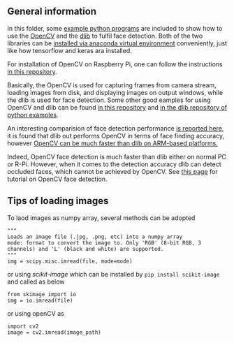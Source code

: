 ## General information

In this folder, some [example python programs](./example_face_det_webcam.py) are included to show how to use the [OpenCV](https://opencv.org/) and the [dlib](http://dlib.net/python/index.html) to fulfil face detection. Both of the two libraries can be [installed via anaconda virtual environment](http://www.codesofinterest.com/2016/10/installing-dlib-on-anaconda-python-on.html) conveniently, just like how tensorflow and keras ara installed. 

For installation of OpenCV on Raspberry Pi, one can follow the instructions [in this repository](https://github.com/manashmndl/FabLabRpiWorkshop2017/wiki/Painless-OpenCV-in-Raspbian-Stretch).

Basically, the OpenCV is used for capturing frames from camera stream, loading images from disk, and displaying images on output windows, while the dlib is used for face detection. Some other good eamples for using OpenCV and dlib can be found [in this repository](https://github.com/ageitgey/face_recognition/tree/master/examples) and [in the dlib repository of python examples](https://github.com/davisking/dlib/tree/master/python_examples). 

An interesting comparision of face detection performance [is reported here](https://github.com/andreimuntean/Dlib-vs-OpenCV), it is found that dlib out performs OpenCV in terms of face finding accuracy, however [OpenCV can be much faster than dlib on ARM-based platforms.](https://github.com/cmusatyalab/openface/issues/157)

Indeed, OpenCV face detection is much faster than dlib either on normal PC or R-Pi. However, when it comes to the detection accuracy dlib can detect occluded faces, which cannot be achieved by OpenCV. See [this page](https://docs.opencv.org/3.3.1/d7/d8b/tutorial_py_face_detection.html) for tutorial on OpenCV face detection.

## Tips of loading images
To laod images as numpy array, several methods can be adopted
```
"""
Loads an image file (.jpg, .png, etc) into a numpy array
mode: format to convert the image to. Only 'RGB' (8-bit RGB, 3 channels) and 'L' (black and white) are supported.
"""
img = scipy.misc.imread(file, mode=mode)
```
or using *scikit-image* which can be installed by `pip install scikit-image` and called as below
```
from skimage import io
img = io.imread(file)
```
or using openCV as
```
import cv2
image = cv2.imread(image_path)
```
